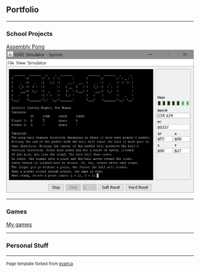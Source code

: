 ## Portfolio

---

### School Projects

[Assembly Pong](https://github.com/HugheZ/PongPow)
<img src="images/pong_splash.png?raw=true"/>

---

### Games

[My games](game_page.md)

---

### Personal Stuff




---
<p style="font-size:11px">Page template forked from <a href="https://github.com/evanca/quick-portfolio">evanca</a></p>
<!-- Remove above link if you don't want to attibute -->
